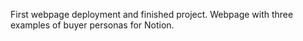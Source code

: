 First webpage deployment and finished project. Webpage with three examples of buyer personas for Notion.
